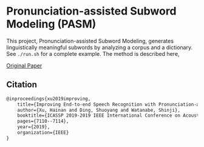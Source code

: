 # Pronunciation-assisted Subword Modeling (PASM)

This project, Pronunciation-assisted Subword Modeling, generates linguistically
meaningful subwords by analyzing a corpus and a dictionary. See `./run.sh` for a
complete example. The method is described here,

[Original Paper](https://arxiv.org/abs/1811.04284)

## Citation

```latex
@inproceedings{xu2019improving,
    title={Improving End-to-end Speech Recognition with Pronunciation-assisted Sub-word Modeling},
    author={Xu, Hainan and Ding, Shuoyang and Watanabe, Shinji},
    booktitle={ICASSP 2019-2019 IEEE International Conference on Acoustics, Speech and Signal Processing (ICASSP)},
    pages={7110--7114},
    year={2019},
    organization={IEEE}
}
```
